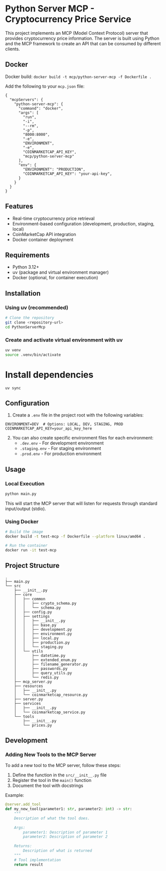 # Python Server MCP - Cryptocurrency Price Service

This project implements an MCP (Model Context Protocol) server that provides cryptocurrency price information. The server is built using Python and the MCP framework to create an API that can be consumed by different clients.

## Docker

Docker build:
`docker build -t mcp/python-server-mcp -f Dockerfile .`

Add the following to your `mcp.json` file:
```
{
  "mcpServers": {
    "python-server-mcp": {
      "command": "docker",
      "args": [
        "run",
        "-i",
        "--rm",
        "-p",
        "8000:8000",
        "-e",
        "ENVIRONMENT",
        "-e",
        "COINMARKETCAP_API_KEY",
        "mcp/python-server-mcp"
      ],
      "env": {
        "ENVIRONMENT": "PRODUCTION",
        "COINMARKETCAP_API_KEY": "your-api-key",
      }
    }
  }
}
```

## Features

- Real-time cryptocurrency price retrieval
- Environment-based configuration (development, production, staging, local)
- CoinMarketCap API integration
- Docker container deployment

## Requirements

- Python 3.12+
- uv (package and virtual environment manager)
- Docker (optional, for container execution)

## Installation

### Using uv (recommended)

```bash
# Clone the repository
git clone <repository-url>
cd PythonServerMcp
```

### Create and activate virtual environment with uv
```bash
uv venv
source .venv/bin/activate
```

# Install dependencies
`uv sync`

## Configuration

1. Create a `.env` file in the project root with the following variables:

```
ENVIRONMENT=DEV  # Options: LOCAL, DEV, STAGING, PROD
COINMARKETCAP_API_KEY=your_api_key_here
```

2. You can also create specific environment files for each environment:
   - `.dev.env` - For development environment
   - `.staging.env` - For staging environment
   - `.prod.env` - For production environment

## Usage

### Local Execution

```bash
python main.py
```

This will start the MCP server that will listen for requests through standard input/output (stdio).

### Using Docker

```bash
# Build the image
docker build -t test-mcp -f Dockerfile --platform linux/amd64 .

# Run the container
docker run -it test-mcp
```

## Project Structure

```
.
├── main.py
└── src
    ├── __init__.py
    ├── core
    │   ├── common
    │   │   ├── crypto_schema.py
    │   │   └── schema.py
    │   ├── config.py
    │   ├── settings
    │   │   ├── __init__.py
    │   │   ├── base.py
    │   │   ├── development.py
    │   │   ├── environment.py
    │   │   ├── local.py
    │   │   ├── production.py
    │   │   └── staging.py
    │   └── utils
    │       ├── datetime.py
    │       ├── extended_enum.py
    │       ├── filename_generator.py
    │       ├── passwords.py
    │       ├── query_utils.py
    │       └── redis.py
    ├── mcp_server.py
    ├── resources
    │   ├── __init__.py
    │   └── coinmarketcap_resource.py
    ├── server.py
    ├── services
    │   ├── __init__.py
    │   └── coinmarketcap_service.py
    └── tools
        ├── __init__.py
        └── prices.py
```

## Development

### Adding New Tools to the MCP Server

To add a new tool to the MCP server, follow these steps:

1. Define the function in the `src/__init__.py` file
2. Register the tool in the `main()` function
3. Document the tool with docstrings

Example:

```python
@server.add_tool
def my_new_tool(parameter1: str, parameter2: int) -> str:
    """
    Description of what the tool does.
    
    Args:
        parameter1: Description of parameter 1
        parameter2: Description of parameter 2
        
    Returns:
        Description of what is returned
    """
    # Tool implementation
    return result
```
